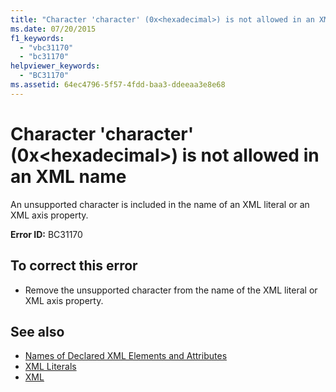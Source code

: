 ```yaml
---
title: "Character 'character' (0x<hexadecimal>) is not allowed in an XML name"
ms.date: 07/20/2015
f1_keywords: 
  - "vbc31170"
  - "bc31170"
helpviewer_keywords: 
  - "BC31170"
ms.assetid: 64ec4796-5f57-4fdd-baa3-ddeeaa3e8e68
---
```

# Character 'character' (0x\<hexadecimal>) is not allowed in an XML name
An unsupported character is included in the name of an XML literal or an XML axis property.  
  
 **Error ID:** BC31170  
  
## To correct this error  
  
- Remove the unsupported character from the name of the XML literal or XML axis property.  
  
## See also

- [Names of Declared XML Elements and Attributes](../programming-guide/language-features/xml/names-of-declared-xml-elements-and-attributes.md)
- [XML Literals](../language-reference/xml-literals/index.md)
- [XML](../programming-guide/language-features/xml/index.md)
